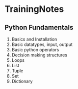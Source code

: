 # TrainingNotes

## Python Fundamentals
1. Basics and Installation
2. Basic datatypes, input, output
3. Basic python operators
4. Decision making structures
5. Loops
6. List
7. Tuple
8. Set
9. Dictionary
